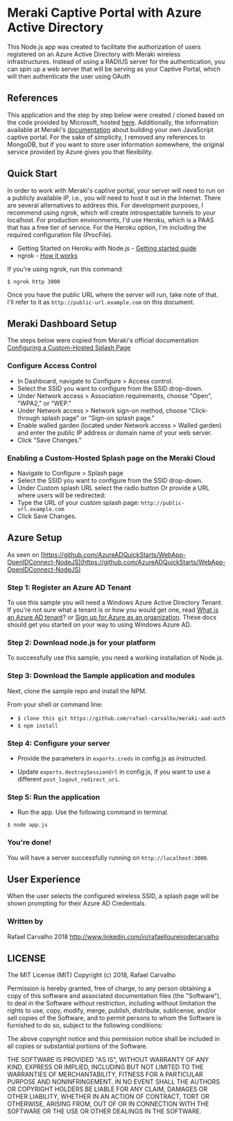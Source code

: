 # Meraki Captive Portal with Azure Active Directory 

This Node.js app was created to facilitate the authorization of users registered on an Azure Active Directory with Meraki wireless infrastructures. Instead of using a RADIUS server for the authentication, you can spin up a web server that will be serving as your Captive Portal, which will then authenticate the user using OAuth

## References
This application and the step by step below were created / cloned based on the code provided by Microsoft, hosted [here](https://github.com/AzureADQuickStarts/WebApp-OpenIDConnect-NodeJS). Additionally, the information available at Meraki's [documentation](https://create.meraki.io/build/captive-portal-with-client-side-javascript/) about building your own JavaScript captive portal. For the sake of simplicity, I removed any references to MongoDB, but if you want to store user information somewhere, the original service provided by Azure gives you that flexibility.

## Quick Start
In order to work with Meraki's captive portal, your server will need to run on a publicly available IP, i.e., you will need to host it out in the Internet. There are several alternatives to address this. For development purposes, I recommend using ngrok, which will create introspectable tunnels to your localhost. For production environments, I'd use Heroku, which is a PAAS that has a free tier of service. For the Heroku option, I'm including the required configuration file (ProcFile). 

* Getting Started on Heroku with Node.js - [Getting started guide](https://devcenter.heroku.com/articles/getting-started-with-nodejs#introduction)
* ngrok - [How it works](https://ngrok.com/product)

If you're using ngrok, run this command:

```
$ ngrok http 3000
```

Once you have the public URL where the server will run, take note of that. I'll refer to it as `http://public-url.example.com` on this document.

## Meraki Dashboard Setup

The steps below were copied from Meraki's official documentation [Configuring a Custom-Hosted Splash Page
](https://documentation.meraki.com/MR/Splash_Page/Configuring_a_Custom-Hosted_Splash_Page)

### Configure Access Control
* In Dashboard, navigate to Configure > Access control.
* Select the SSID you want to configure from the SSID drop-down. 
* Under Network access > Association requirements, choose "Open", "WPA2," or "WEP." 
* Under Network access > Network sign-on method, choose "Click-through splash page" or "Sign-on splash page." 
* Enable walled garden (located under Network access > Walled garden) and enter the public IP address or domain name of your web server.
* Click "Save Changes." 


### Enabling a Custom-Hosted Splash page on the Meraki Cloud
* Navigate to Configure > Splash page
* Select the SSID you want to configure from the SSID drop-down.
* Under Custom splash URL select the radio button Or provide a URL where users will be redirected:
* Type the URL of your custom splash page:
	`http://public-url.example.com`
* Click Save Changes.

## Azure Setup
As seen on [https://github.com/AzureADQuickStarts/WebApp-OpenIDConnect-NodeJS](https://github.com/AzureADQuickStarts/WebApp-OpenIDConnect-NodeJS)

### Step 1: Register an Azure AD Tenant
To use this sample you will need a Windows Azure Active Directory Tenant. If you're not sure what a tenant is or how you would get one, read [What is an Azure AD tenant](http://technet.microsoft.com/library/jj573650.aspx)? or [Sign up for Azure as an organization](http://azure.microsoft.com/en-us/documentation/articles/sign-up-organization/). These docs should get you started on your way to using Windows Azure AD.

### Step 2: Download node.js for your platform
To successfully use this sample, you need a working installation of Node.js.

### Step 3: Download the Sample application and modules

Next, clone the sample repo and install the NPM.

From your shell or command line:

* `$ clone this git https://github.com/rafael-carvalho/meraki-aad-auth`
* `$ npm install`

### Step 4: Configure your server

* Provide the parameters in `exports.creds` in config.js as instructed.

* Update `exports.destroySessionUrl` in config.js, if you want to use a different `post_logout_redirect_uri`.


### Step 5: Run the application

* Run the app. Use the following command in terminal.

```
$ node app.js
```

### You're done!
You will have a server successfully running on `http://localhost:3000`.

## User Experience
When the user selects the configured wireless SSID, a splash page will be shown prompting for their Azure AD Credentials.

### Written by 
Rafael Carvalho
2018
http://www.linkedin.com/in/rafaelloureirodecarvalho


## LICENSE
The MIT License (MIT)
Copyright (c) 2018, Rafael Carvalho

Permission is hereby granted, free of charge, to any person obtaining a copy of this software and associated documentation files (the "Software"), to deal in the Software without restriction, including without limitation the rights to use, copy, modify, merge, publish, distribute, sublicense, and/or sell copies of the Software, and to permit persons to whom the Software is furnished to do so, subject to the following conditions:

The above copyright notice and this permission notice shall be included in all copies or substantial portions of the Software.

THE SOFTWARE IS PROVIDED "AS IS", WITHOUT WARRANTY OF ANY KIND, EXPRESS OR IMPLIED, INCLUDING BUT NOT LIMITED TO THE WARRANTIES OF MERCHANTABILITY, FITNESS FOR A PARTICULAR PURPOSE AND NONINFRINGEMENT. IN NO EVENT SHALL THE AUTHORS OR COPYRIGHT HOLDERS BE LIABLE FOR ANY CLAIM, DAMAGES OR OTHER LIABILITY, WHETHER IN AN ACTION OF CONTRACT, TORT OR OTHERWISE, ARISING FROM, OUT OF OR IN CONNECTION WITH THE SOFTWARE OR THE USE OR OTHER DEALINGS IN THE SOFTWARE.